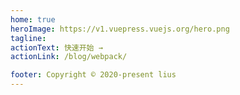 ```yaml
---
home: true
heroImage: https://v1.vuepress.vuejs.org/hero.png
tagline:
actionText: 快速开始 →
actionLink: /blog/webpack/

footer: Copyright © 2020-present lius
---
```

